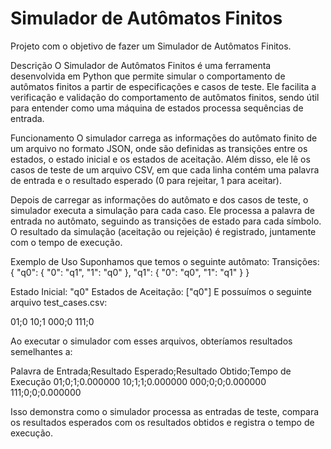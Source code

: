 # Simulador de Autômatos Finitos
Projeto com o objetivo de fazer um Simulador de Autômatos Finitos.

Descrição
O Simulador de Autômatos Finitos é uma ferramenta desenvolvida em Python que permite simular o comportamento de autômatos finitos a partir de especificações e casos de teste. Ele facilita a verificação e validação do comportamento de autômatos finitos, sendo útil para entender como uma máquina de estados processa sequências de entrada.

Funcionamento
O simulador carrega as informações do autômato finito de um arquivo no formato JSON, onde são definidas as transições entre os estados, o estado inicial e os estados de aceitação. Além disso, ele lê os casos de teste de um arquivo CSV, em que cada linha contém uma palavra de entrada e o resultado esperado (0 para rejeitar, 1 para aceitar).

Depois de carregar as informações do autômato e dos casos de teste, o simulador executa a simulação para cada caso. Ele processa a palavra de entrada no autômato, seguindo as transições de estado para cada símbolo. O resultado da simulação (aceitação ou rejeição) é registrado, juntamente com o tempo de execução.

Exemplo de Uso
Suponhamos que temos o seguinte autômato:
Transições: {
  "q0": { "0": "q1", "1": "q0" },
  "q1": { "0": "q0", "1": "q1" }
}

Estado Inicial: "q0"
Estados de Aceitação: ["q0"]
E possuímos o seguinte arquivo test_cases.csv:

01;0
10;1
000;0
111;0

Ao executar o simulador com esses arquivos, obteríamos resultados semelhantes a:

Palavra de Entrada;Resultado Esperado;Resultado Obtido;Tempo de Execução
01;0;1;0.000000
10;1;1;0.000000
000;0;0;0.000000
111;0;0;0.000000

Isso demonstra como o simulador processa as entradas de teste, compara os resultados esperados com os resultados obtidos e registra o tempo de execução.
